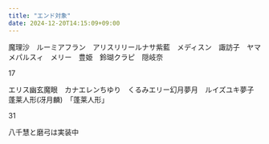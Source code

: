 ```yaml
---
title: "エンド対象"
date: 2024-12-20T14:15:09+09:00
---
```

魔理沙　ルーミアフラン　アリスリリールナサ紫藍　メディスン　諏訪子　ヤマメパルスィ　メリー　豊姫　鈴瑚クラピ　隠岐奈

17

エリス幽玄魔眼　カナエレンちゆり　くるみエリー幻月夢月　ルイズユキ夢子　蓬莱人形(冴月麟)　「蓬莱人形」

31

八千慧と磨弓は実装中
